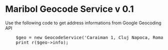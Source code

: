 Maribol Geocode Service v 0.1
===============

Use the following code to get address informations from Google Geocoding API

<pre>
    $geo = new GeocodeService('Caraiman 1, Cluj Napoca, Romania');
    print_r($geo->info);
</pre>
